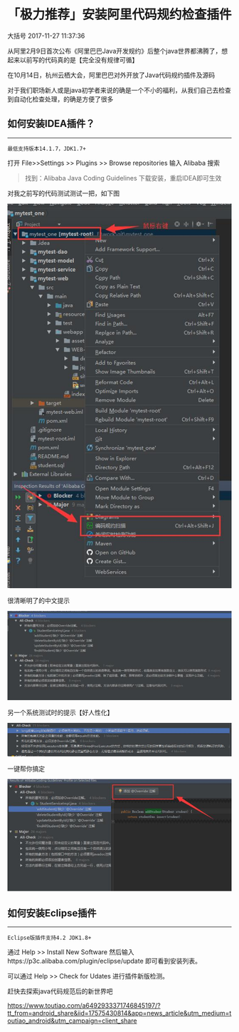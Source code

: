 # 「极力推荐」安装阿里代码规约检查插件

大括号 2017-11-27 11:37:36

从阿里2月9日首次公布《阿里巴巴Java开发规约》后整个java世界都沸腾了，想起来以前写的代码真的是【完全没有规律可循】

在10月14日，杭州云栖大会，阿里巴巴对外开放了Java代码规约插件及源码

对于我们职场新人或是java初学者来说的确是一个不小的福利，从我们自己去检查到自动化检查处理，的确是方便了很多

## 如何安装IDEA插件？

------

`最低支持版本14.1.7，JDK1.7+`

打开 File>>Settings >> Plugins >> Browse repositories 输入 Alibaba 搜索

> 找到：Alibaba Java Coding Guidelines 下载安装，重启IDEA即可生效

对我之前写的代码测试测试一把，如下图

![「极力推荐」安装阿里代码规约检查插件](./image-201711271436/471100019c9c3c4f3627)

很清晰明了的中文提示

![「极力推荐」安装阿里代码规约检查插件](./image-201711271436/471200017a70fe0664d4)

另一个系统测试时的提示【好人性化】

![「极力推荐」安装阿里代码规约检查插件](./image-201711271436/47080001d6e6d5126c4f)

一键帮你搞定

![「极力推荐」安装阿里代码规约检查插件](./image-201711271436/471200017a6f57bb2660)

## 如何安装Eclipse插件

------

`Eclipse版插件支持4.2 JDK1.8+`

通过 Help >> Install New Software 然后输入https://p3c.alibaba.com/plugin/eclipse/update 即可看到安装列表。

可以通过 Help >> Check for Udates 进行插件新版检测。

赶快去探索java代码规范后的新世界吧





https://www.toutiao.com/a6492933371746845197/?tt_from=android_share&iid=17575430814&app=news_article&utm_medium=toutiao_android&utm_campaign=client_share

